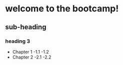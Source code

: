 # welcome to the bootcamp!
## sub-heading
### heading  3 
- Chapter 1
  -1.1
  -1.2
- Chapter 2
  -2.1
  -2.2
